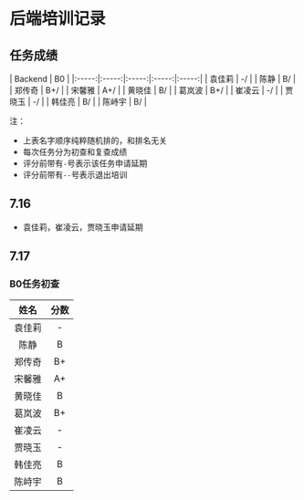 # 后端培训记录

## 任务成绩
| Backend | B0 |
|:-----:|:-----:|:-----:|:-----:|:-----:|
| 袁佳莉 | -/ |
| 陈静 | B/ |
| 郑传奇 | B+/ |
| 宋馨雅 | A+/ |
| 黄晓佳 | B/ |
| 葛岚波 | B+/ |
| 崔凌云 | -/ |
| 贾晓玉 | -/ |
| 韩佳亮 | B/ |
| 陈峙宇 | B/ |

注：
- 上表名字顺序纯粹随机排的，和排名无关
- 每次任务分为初查和复查成绩
- 评分前带有`-`号表示该任务申请延期
- 评分前带有`--`号表示退出培训

## 7.16
- 袁佳莉，崔凌云，贾晓玉申请延期

## 7.17
### B0任务初查
| 姓名 | 分数 |
|:-----:|:-----:|
| 袁佳莉 | - |
| 陈静   | B |
| 郑传奇 | B+ |
| 宋馨雅 | A+ |
| 黄晓佳 | B |
| 葛岚波 | B+ |
| 崔凌云 | - |
| 贾晓玉 | - |
| 韩佳亮 | B |
| 陈峙宇 | B |
